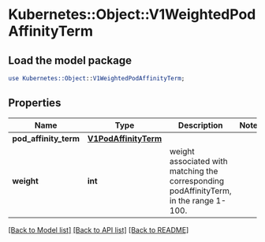 # Kubernetes::Object::V1WeightedPodAffinityTerm

## Load the model package
```perl
use Kubernetes::Object::V1WeightedPodAffinityTerm;
```

## Properties
Name | Type | Description | Notes
------------ | ------------- | ------------- | -------------
**pod_affinity_term** | [**V1PodAffinityTerm**](V1PodAffinityTerm.md) |  | 
**weight** | **int** | weight associated with matching the corresponding podAffinityTerm, in the range 1-100. | 

[[Back to Model list]](../README.md#documentation-for-models) [[Back to API list]](../README.md#documentation-for-api-endpoints) [[Back to README]](../README.md)



